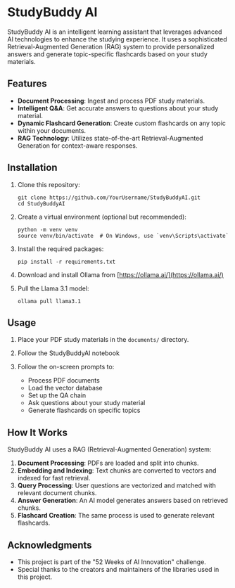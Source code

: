 # StudyBuddy AI

StudyBuddy AI is an intelligent learning assistant that leverages advanced AI technologies to enhance the studying experience. It uses a sophisticated Retrieval-Augmented Generation (RAG) system to provide personalized answers and generate topic-specific flashcards based on your study materials.

## Features

- **Document Processing**: Ingest and process PDF study materials.
- **Intelligent Q&A**: Get accurate answers to questions about your study material.
- **Dynamic Flashcard Generation**: Create custom flashcards on any topic within your documents.
- **RAG Technology**: Utilizes state-of-the-art Retrieval-Augmented Generation for context-aware responses.

## Installation

1. Clone this repository:
   ```
   git clone https://github.com/YourUsername/StudyBuddyAI.git
   cd StudyBuddyAI
   ```

2. Create a virtual environment (optional but recommended):
   ```
   python -m venv venv
   source venv/bin/activate  # On Windows, use `venv\Scripts\activate`
   ```

3. Install the required packages:
   ```
   pip install -r requirements.txt
   ```

4. Download and install Ollama from [https://ollama.ai/](https://ollama.ai/)

5. Pull the Llama 3.1 model:
   ```
   ollama pull llama3.1
   ```

## Usage

1. Place your PDF study materials in the `documents/` directory.

2. Follow the StudyBuddyAI notebook

3. Follow the on-screen prompts to:
   - Process PDF documents
   - Load the vector database
   - Set up the QA chain
   - Ask questions about your study material
   - Generate flashcards on specific topics

## How It Works

StudyBuddy AI uses a RAG (Retrieval-Augmented Generation) system:

1. **Document Processing**: PDFs are loaded and split into chunks.
2. **Embedding and Indexing**: Text chunks are converted to vectors and indexed for fast retrieval.
3. **Query Processing**: User questions are vectorized and matched with relevant document chunks.
4. **Answer Generation**: An AI model generates answers based on retrieved chunks.
5. **Flashcard Creation**: The same process is used to generate relevant flashcards.

## Acknowledgments

- This project is part of the "52 Weeks of AI Innovation" challenge.
- Special thanks to the creators and maintainers of the libraries used in this project.
